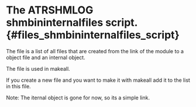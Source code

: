 The ATRSHMLOG shmbininternalfiles script.  {#files_shmbininternalfiles_script}
====================================

The file is a list of all files that are created
from the link of the module to a object file
and an internal object.

The file is used in makeall.

If you create a new file and you want to make it with makeall add it to
the list  in this file.

Note: The iternal object is gone for now, so its a simple link.




